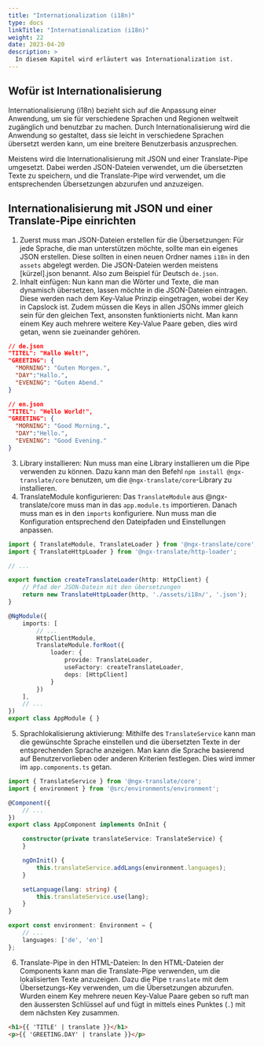 ```yaml
---
title: "Internationalization (i18n)"
type: docs
linkTitle: "Internationalization (i18n)"
weight: 22
date: 2023-04-20
description: >
  In diesem Kapitel wird erläutert was Internationalization ist.
---
```

## Wofür ist Internationalisierung 
Internationalisierung (i18n) bezieht sich auf die Anpassung einer Anwendung, um sie für verschiedene Sprachen und Regionen weltweit zugänglich und benutzbar zu machen. Durch Internationalisierung wird die Anwendung so gestaltet, dass sie leicht in verschiedene Sprachen übersetzt werden kann, um eine breitere Benutzerbasis anzusprechen.

Meistens wird die Internationalisierung mit JSON und einer Translate-Pipe umgesetzt. Dabei werden JSON-Dateien verwendet, um die übersetzten Texte zu speichern, und die Translate-Pipe wird verwendet, um die entsprechenden Übersetzungen abzurufen und anzuzeigen.


## Internationalisierung mit JSON und einer Translate-Pipe einrichten
1. Zuerst muss man JSON-Dateien erstellen für die Übersetzungen: Für jede Sprache, die man unterstützen möchte, sollte man ein eigenes JSON erstellen. Diese sollten in einen neuen Ordner names `i18n` in den `assets` abgelegt werden. Die JSON-Dateien werden meistens [kürzel].json benannt. Also zum Beispiel für Deutsch `de.json`.
2. Inhalt einfügen: Nun kann man die Wörter und Texte, die man dynamisch übersetzen, lassen möchte in die JSON-Dateien eintragen. Diese werden nach dem Key-Value Prinzip eingetragen, wobei der Key in Capslock ist. Zudem müssen die Keys in allen JSONs immer gleich sein für den gleichen Text, ansonsten funktionierts nicht. Man kann einem Key auch mehrere weitere Key-Value Paare geben, dies wird getan, wenn sie zueinander gehören. 
```json
// de.json
"TITEL": "Hallo Welt!",
"GREETING": {
  "MORNING": "Guten Morgen.",
  "DAY":"Hallo.",
  "EVENING": "Guten Abend."
}
```
```json
// en.json
"TITEL": "Hello World!",
"GREETING": {
  "MORNING": "Good Morning.",
  "DAY":"Hello.",
  "EVENING": "Good Evening."
}
```

3. Library installieren: Nun muss man eine Library installieren um die Pipe verwenden zu können. Dazu kann man den Befehl `npm install @ngx-translate/core` benutzen, um die `@ngx-translate/core`-Library zu installieren.
4. TranslateModule konfigurieren: Das `TranslateModule` aus @ngx-translate/core muss man in das `app.module.ts` importieren. Danach muss man es in den `imports` konfiguriere. Nun muss man die Konfiguration entsprechend den Dateipfaden und Einstellungen anpassen.
```typescript
import { TranslateModule, TranslateLoader } from '@ngx-translate/core';
import { TranslateHttpLoader } from '@ngx-translate/http-loader';

// ...

export function createTranslateLoader(http: HttpClient) {
    // Pfad der JSON-Datein mit den übersetzungen
    return new TranslateHttpLoader(http, './assets/i18n/', '.json');
}

@NgModule({
    imports: [
        // ...
        HttpClientModule,
        TranslateModule.forRoot({
            loader: {
                provide: TranslateLoader,
                useFactory: createTranslateLoader,
                deps: [HttpClient]
            }
        })
    ],
    // ...
})
export class AppModule { }
```

5. Sprachlokalisierung aktivierung: Mithilfe des `TranslateService` kann man die gewünschte Sprache einstellen und die übersetzten Texte in der entsprechenden Sprache anzeigen. Man kann die Sprache basierend auf Benutzervorlieben oder anderen Kriterien festlegen.
Dies wird immer im `app.components.ts` getan.
```typescript
import { TranslateService } from '@ngx-translate/core';
import { environment } from '@src/environments/environment';

@Component({
    // ...
})
export class AppComponent implements OnInit {

    constructor(private translateService: TranslateService) {
    }

    ngOnInit() {
        this.translateService.addLangs(environment.languages);
    }

    setLanguage(lang: string) {
        this.translateService.use(lang);
    }
}
```
```typescript
export const environment: Environment = {
    // ...
    languages: ['de', 'en']
};
```

6. Translate-Pipe in den HTML-Dateien: In den HTML-Dateien der Components kann man die Translate-Pipe verwenden, um die lokalisierten Texte anzuzeigen. Dazu die Pipe `translate` mit dem Übersetzungs-Key verwenden, um die Übersetzungen abzurufen. Wurden einem Key mehrere neuen Key-Value Paare geben so ruft man den äussersten Schlüssel auf und fügt in mittels eines Punktes (`.`) mit dem nächsten Key zusammen.
```html
<h1>{{ 'TITLE' | translate }}</h1>
<p>{{ 'GREETING.DAY' | translate }}</p>
```


